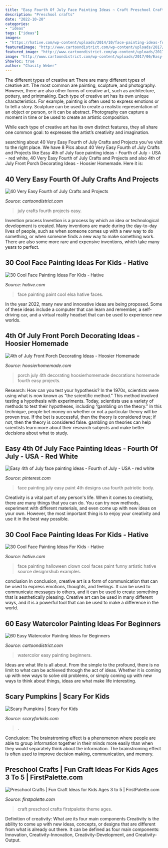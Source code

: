 ```yaml
---
title: "Easy Fourth Of July Face Painting Ideas ~ Craft Preschool Crafts Firstpalette Theme Ages"
description: "Preschool crafts"
date: "2022-10-20"
categories:
- "ideas"
tags: ["ideas"]
images:
- "https://hative.com/wp-content/uploads/2014/10/face-painting-ideas-for-kids/10-elsa-face-paint.jpg"
featuredImage: "http://www.cartoondistrict.com/wp-content/uploads/2017/06/Easy-Watercolor-Painting-Ideas-for-Beginners00015.jpg"
featured_image: "http://www.cartoondistrict.com/wp-content/uploads/2017/06/Easy-Watercolor-Painting-Ideas-for-Beginners00015.jpg"
image: "http://www.cartoondistrict.com/wp-content/uploads/2017/06/Easy-Watercolor-Painting-Ideas-for-Beginners00015.jpg"
ShowToc: true
author: "Chasity Weber"
---
```



The different types of creative art
There are many different types of creative art. The most common are painting, sculpture, and photography. However, there are also other forms of creative art, such as architecture, pottery, and printmaking.
Each type of creative art has its own unique characteristics. For example, painting is often used to express emotions or to tell a story. Sculpture can be used to create a realistic representation of an object or person, or it can be abstract. Photography can capture a moment in time or be used to create an artistic composition.

While each type of creative art has its own distinct features, they all share one common goal: to expresses the artist’s creativity and imagination.

	

		
searching about 40 Very Easy Fourth of July Crafts and Projects you've visit to the right place. We have 8 Pics about 40 Very Easy Fourth of July Crafts and Projects like Easy 4th of July face painting ideas - Fourth of July - USA - red white, 40 Very Easy Fourth of July Crafts and Projects and also 4th of July Front Porch Decorating Ideas - Hoosier Homemade. Here it is:
		
    
## 40 Very Easy Fourth Of July Crafts And Projects

<img loading=lazy src="http://www.cartoondistrict.com/wp-content/uploads/2017/04/Fourth-of-July-Crafts-and-Projects40.jpg" onerror="this.onerror=null;this.src='https://tse3.mm.bing.net/th?id=OIP.qX1Ims8MtOTvL56WPdHCBwHaUZ&amp;pid=15.1';" alt="40 Very Easy Fourth of July Crafts and Projects">

_Source: cartoondistrict.com_

>july crafts fourth projects easy. 

	

Invention process
Invention is a process by which an idea or technological development is created. Many inventions are made during the day-to-day lives of people, such as when someone comes up with a new way to do something, or when someone finds a new way to make something work. There are also some more rare and expensive inventions, which take many years to perfect.

    
## 30 Cool Face Painting Ideas For Kids - Hative

<img loading=lazy src="https://hative.com/wp-content/uploads/2014/10/face-painting-ideas-for-kids/10-elsa-face-paint.jpg" onerror="this.onerror=null;this.src='https://tse2.mm.bing.net/th?id=OIP.gbmaJxLd1yOyBye_s-upuwHaJ4&amp;pid=15.1';" alt="30 Cool Face Painting Ideas For Kids - Hative">

_Source: hative.com_

>face painting paint cool elsa hative faces. 

	

In the year 2022, many new and innovative ideas are being proposed. Some of these ideas include a computer that can learn and remember, a self-driving car, and a virtual reality headset that can be used to experience new worlds.

    
## 4th Of July Front Porch Decorating Ideas - Hoosier Homemade

<img loading=lazy src="http://hoosierhomemade.com/wp-content/uploads/4th-of-July-Front-Porch-Decorating.jpg" onerror="this.onerror=null;this.src='https://tse4.mm.bing.net/th?id=OIP.AJ--T3l8Ky5g5WBcf6WCRQHaKl&amp;pid=15.1';" alt="4th of July Front Porch Decorating Ideas - Hoosier Homemade">

_Source: hoosierhomemade.com_

>porch july 4th decorating hoosierhomemade decorations homemade fourth easy projects. 

	

Research: How can you test your hypothesis?
In the 1970s, scientists were using what is now known as “the scientific method.” This method involved testing a hypothesis with experiments. Today, scientists use a variety of methods to test their hypotheses, including “gambling on the theory.” In this technique, people bet money on whether or not a particular theory will be proven true. If the bet is successful, then the theory is considered true; if not, then the theory is considered false. gambling on theories can help scientists learn more about their research subjects and make better decisions about what to study.

    
## Easy 4th Of July Face Painting Ideas - Fourth Of July - USA - Red White

<img loading=lazy src="https://i.pinimg.com/736x/77/4e/1a/774e1a792872aa0d0dd80ac36fc091df.jpg" onerror="this.onerror=null;this.src='https://tse2.mm.bing.net/th?id=OIP.RU5d5wPIbOQex9FhCeIF1gHaLH&amp;pid=15.1';" alt="Easy 4th of July face painting ideas - Fourth of July - USA - red white">

_Source: pinterest.com_

>face painting july easy paint 4th designs usa fourth patriotic body. 

	

Creativity is a vital part of any person's life. When it comes to creativity, there are many things that you can do. You can try new methods, experiment with different materials, and even come up with new ideas on your own. However, the most important thing is to enjoy your creativity and use it in the best way possible.

    
## 30 Cool Face Painting Ideas For Kids - Hative

<img loading=lazy src="https://hative.com/wp-content/uploads/2014/10/face-painting-ideas-for-kids/27-girl-clown.jpg" onerror="this.onerror=null;this.src='https://tse2.mm.bing.net/th?id=OIP.acyPG6HjGUhjH3MIOor1LAHaIF&amp;pid=15.1';" alt="30 Cool Face Painting Ideas For Kids - Hative">

_Source: hative.com_

>face painting halloween clown cool faces paint funny artistic hative source designrshub examples. 

	

conclusion
In conclusion, creative art is a form of communication that can be used to express emotions, thoughts, and feelings. It can be used to communicate messages to others, and it can be used to create something that is aesthetically pleasing. Creative art can be used in many different ways, and it is a powerful tool that can be used to make a difference in the world.

    
## 60 Easy Watercolor Painting Ideas For Beginners

<img loading=lazy src="http://www.cartoondistrict.com/wp-content/uploads/2017/06/Easy-Watercolor-Painting-Ideas-for-Beginners00015.jpg" onerror="this.onerror=null;this.src='https://tse1.mm.bing.net/th?id=OIP.HbjWOM264Mli-ld1fGnrEgHaM3&amp;pid=15.1';" alt="60 Easy Watercolor Painting Ideas for Beginners">

_Source: cartoondistrict.com_

>watercolor easy painting beginners. 

	

Ideas are what life is all about. From the simple to the profound, there is no limit to what can be achieved through the act of ideas. Whether it is coming up with new ways to solve old problems, or simply coming up with new ways to think about things, ideas are what make life interesting.

    
## Scary Pumpkins | Scary For Kids

<img loading=lazy src="https://www.scaryforkids.com/pics/halloween-pumpkins-02.jpg" onerror="this.onerror=null;this.src='https://tse3.mm.bing.net/th?id=OIP.qOF2z7RzxCKdMfQbpwJbqQHaEo&amp;pid=15.1';" alt="Scary Pumpkins | Scary For Kids">

_Source: scaryforkids.com_

>. 

	

Conclusion:
The brainstroming effect is a phenomenon where people are able to group information together in their minds more easily than when they would separately think about the information. The brainstroming effect is often used to improve decision making, communication, and memory.

    
## Preschool Crafts | Fun Craft Ideas For Kids Ages 3 To 5 | FirstPalette.com

<img loading=lazy src="https://www.firstpalette.com/images/craft-mainpic-large/circlesbear-main.jpg" onerror="this.onerror=null;this.src='https://tse1.mm.bing.net/th?id=OIP.6jUwmQXAsGOaHk9GlnqJBAHaE7&amp;pid=15.1';" alt="Preschool Crafts | Fun Craft Ideas for Kids Ages 3 to 5 | FirstPalette.com">

_Source: firstpalette.com_

>craft preschool crafts firstpalette theme ages. 

	

Definition of creativity: What are its four main components
Creativity is the ability to come up with new ideas, concepts, or designs that are different from what is already out there. It can be defined as four main components: Innovation, Creativity-Innovation, Creativity-Development, and Creativity-Output.

